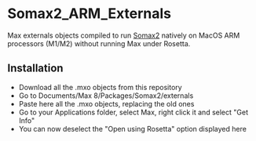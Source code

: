 # Somax2_ARM_Externals
Max externals objects compiled to run [Somax2](https://github.com/DYCI2/Somax2) natively on MacOS ARM processors (M1/M2) without running Max under Rosetta. 

## Installation
* Download all the .mxo objects from this repository
* Go to Documents/Max 8/Packages/Somax2/externals
* Paste here all the .mxo objects, replacing the old ones
* Go to your Applications folder, select Max, right click it and select "Get Info"
* You can now deselect the "Open using Rosetta" option displayed here
